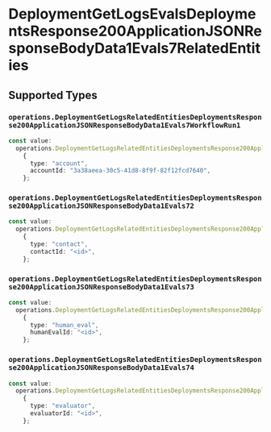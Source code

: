 # DeploymentGetLogsEvalsDeploymentsResponse200ApplicationJSONResponseBodyData1Evals7RelatedEntities


## Supported Types

### `operations.DeploymentGetLogsRelatedEntitiesDeploymentsResponse200ApplicationJSONResponseBodyData1Evals7WorkflowRun1`

```typescript
const value:
  operations.DeploymentGetLogsRelatedEntitiesDeploymentsResponse200ApplicationJSONResponseBodyData1Evals7WorkflowRun1 =
    {
      type: "account",
      accountId: "3a38aeea-30c5-41d8-8f9f-82f12fcd7640",
    };
```

### `operations.DeploymentGetLogsRelatedEntitiesDeploymentsResponse200ApplicationJSONResponseBodyData1Evals72`

```typescript
const value:
  operations.DeploymentGetLogsRelatedEntitiesDeploymentsResponse200ApplicationJSONResponseBodyData1Evals72 =
    {
      type: "contact",
      contactId: "<id>",
    };
```

### `operations.DeploymentGetLogsRelatedEntitiesDeploymentsResponse200ApplicationJSONResponseBodyData1Evals73`

```typescript
const value:
  operations.DeploymentGetLogsRelatedEntitiesDeploymentsResponse200ApplicationJSONResponseBodyData1Evals73 =
    {
      type: "human_eval",
      humanEvalId: "<id>",
    };
```

### `operations.DeploymentGetLogsRelatedEntitiesDeploymentsResponse200ApplicationJSONResponseBodyData1Evals74`

```typescript
const value:
  operations.DeploymentGetLogsRelatedEntitiesDeploymentsResponse200ApplicationJSONResponseBodyData1Evals74 =
    {
      type: "evaluator",
      evaluatorId: "<id>",
    };
```

